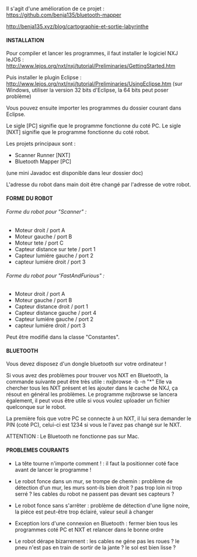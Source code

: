 
Il s'agit d'une amélioration de ce projet : https://github.com/benja135/bluetooth-mapper

http://benja135.xyz/blog/cartographie-et-sortie-labyrinthe

#### INSTALLATION 

Pour compiler et lancer les programmes, il faut installer le logiciel
NXJ leJOS : http://www.lejos.org/nxt/nxj/tutorial/Preliminaries/GettingStarted.htm

Puis installer le plugin Eclipse :
http://www.lejos.org/nxt/nxj/tutorial/Preliminaries/UsingEclipse.htm
(sur Windows, utiliser la version 32 bits d'Eclipse, la 64 bits peut poser problème)

Vous pouvez ensuite importer les programmes du dossier courant dans Eclipse.

Le sigle [PC] signifie que le programme fonctionne du coté PC.
Le sigle [NXT] signifie que le programme fonctionne du coté robot.

Les projets principaux sont : 
  - Scanner Runner [NXT]
  - Bluetooth Mapper [PC]

(une mini Javadoc est disponible dans leur dossier doc)

L'adresse du robot dans main doit être changé par l'adresse de votre robot.
  
#### FORME DU ROBOT

###### Forme du robot pour "Scanner" : 
- Moteur droit  / port A
- Moteur gauche / port B
- Moteur tete   / port C
- Capteur distance sur tete / port 1
- Capteur lumiére gauche / port 2
- capteur lumiére droit / port 3
				
###### Forme du robot pour "FastAndFurious" :	
- Moteur droit  / port A
- Moteur gauche / port B
- Capteur distance droit  / port 1
- Capteur distance gauche / port 4
- Capteur lumiére gauche  / port 2
- capteur lumiére droit   / port 3
					
Peut être modifié dans la classe "Constantes".


#### BLUETOOTH

Vous devez disposez d'un dongle bluetooth sur votre ordinateur !

Si vous avez des problèmes pour trouver vos NXT en Bluetooth, la commande suivante peut être très utile :
nxjbrowse -b -n "*"
Elle va chercher tous les NXT présent et les ajouter dans le cache de NXJ, ça résout en général les problèmes.
Le programme nxjbrowse se lancera également, il peut vous être utile si vous voulez uploader un fichier quelconque sur le robot.

La première fois que votre PC se connecte à un NXT, il lui sera demander le PIN (coté PC), celui-ci est 1234
si vous le l'avez pas changé sur le NXT.

ATTENTION : Le Bluetooth ne fonctionne pas sur Mac.


#### PROBLEMES COURANTS

- La tête tourne n'importe comment ! : il faut la positionner coté face avant de lancer le programme !

- Le robot fonce dans un mur, se trompe de chemin : problème de détection d'un mur, les murs sont-ils bien droit ? pas trop loin ni trop serré ?
						    les cables du robot ne passent pas devant ses capteurs ?
						  
- Le robot fonce sans s'arrêter : problème de détection d'une ligne noire, la piéce est peut-être trop éclairé, valeur seuil à changer

- Exception lors d'une connexion en Bluetooth : fermer bien tous les programmes coté PC et NXT et relancer dans le bonne ordre

- Le robot dérape bizarrement : les cables ne géne pas les roues ? le pneu n'est pas en train de sortir de la jante ? le sol est bien lisse ?
